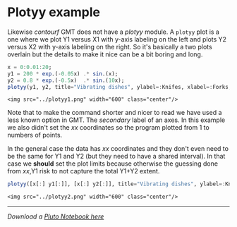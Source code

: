 
# Plotyy example
Likewise *contourf* GMT does not have a *plotyy* module. A `plotyy` plot is a one where we plot Y1 versus X1 with y-axis labeling on the left and plots Y2 versus X2 with y-axis labeling on the right. So it's basically a two plots overlain but the details to make it nice can be a bit boring and long.

```julia
x = 0:0.01:20;
y1 = 200 * exp.(-0.05x) .* sin.(x);
y2 = 0.8 * exp.(-0.5x)  .* sin.(10x);
plotyy(y1, y2, title="Vibrating dishes", ylabel=:Knifes, xlabel=:Forks, seclabel=:Spoons, show=true)
```

```@raw html
<img src="../plotyy1.png" width="600" class="center"/>
```

Note that to make the command shorter and nicer to read we have used a less known option in GMT. The *secondary* label of an axes. In this example we also didn't set the *xx* coordinates so the program plotted from 1 to numbers of points.

In the general case the data has *xx* coordinates and they don't even need to be the same for Y1 and Y2 (but they need to have a shared interval). In that case we **should** set the plot limits because otherwise the guessing done from *xx*,Y1 risk to not capture the total Y1+Y2 extent.

```julia
plotyy([x[:] y1[:]], [x[:] y2[:]], title="Vibrating dishes", ylabel=:Knifes, xlabel="2000 Forks", seclabel=:Spoons, show=true)
```

```@raw html
<img src="../plotyy2.png" width="600" class="center"/>
```

---

*Download a [Pluto Notebook here](plotyy.jl)*